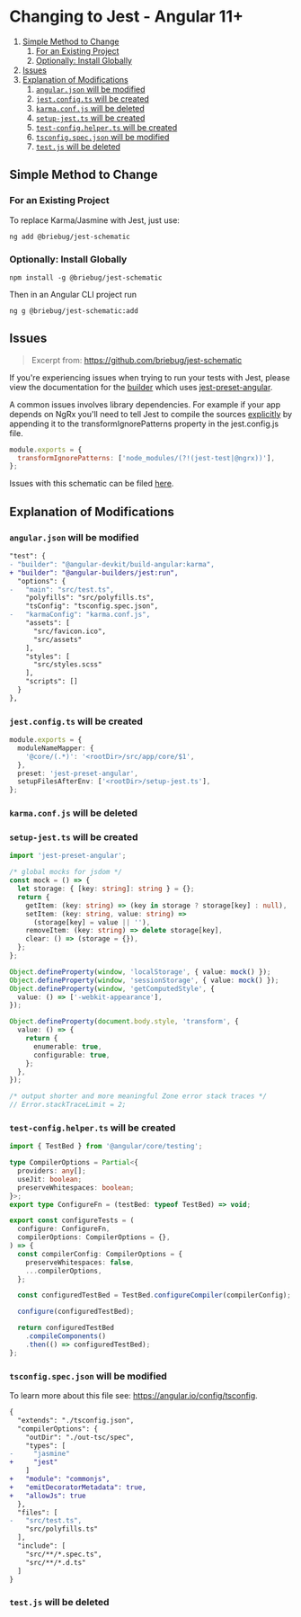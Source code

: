 # Changing to Jest - Angular 11+

<!-- @import "[TOC]" {cmd="toc" depthFrom=2 depthTo=6 orderedList=true} -->

<!-- code_chunk_output -->

1. [Simple Method to Change](#simple-method-to-change)
   1. [For an Existing Project](#for-an-existing-project)
   2. [Optionally: Install Globally](#optionally-install-globally)
2. [Issues](#issues)
3. [Explanation of Modifications](#explanation-of-modifications)
   1. [`angular.json` will be modified](#angularjson-will-be-modified)
   2. [`jest.config.ts` will be created](#jestconfigts-will-be-created)
   3. [`karma.conf.js` will be deleted](#karmaconfjs-will-be-deleted)
   4. [`setup-jest.ts` will be created](#setup-jestts-will-be-created)
   5. [`test-config.helper.ts` will be created](#test-confighelperts-will-be-created)
   6. [`tsconfig.spec.json` will be modified](#tsconfigspecjson-will-be-modified)
   7. [`test.js` will be deleted](#testjs-will-be-deleted)

<!-- /code_chunk_output -->

## Simple Method to Change

### For an Existing Project

To replace Karma/Jasmine with Jest, just use:

```shell
ng add @briebug/jest-schematic
```

### Optionally: Install Globally

```shell
npm install -g @briebug/jest-schematic
```

Then in an Angular CLI project run

```shell
ng g @briebug/jest-schematic:add
```

## Issues

> Excerpt from: https://github.com/briebug/jest-schematic

If you're experiencing issues when trying to run your tests with Jest, please view the documentation for the [builder](https://github.com/just-jeb/angular-builders/tree/master/packages/jest) which uses [jest-preset-angular](https://github.com/thymikee/jest-preset-angular#troubleshooting).

A common issues involves library dependencies. For example if your app depends on NgRx you'll need to tell Jest to compile the sources [explicitly](https://github.com/thymikee/jest-preset-angular#adjust-your-transformignorepatterns-whitelist) by appending it to the transformIgnorePatterns property in the jest.config.js file.

```js
module.exports = {
  transformIgnorePatterns: ['node_modules/(?!(jest-test|@ngrx))'],
};
```

Issues with this schematic can be filed [here](https://github.com/briebug/jest-schematic/issues/new/choose).

## Explanation of Modifications

### `angular.json` will be modified

```diff
"test": {
- "builder": "@angular-devkit/build-angular:karma",
+ "builder": "@angular-builders/jest:run",
  "options": {
-   "main": "src/test.ts",
    "polyfills": "src/polyfills.ts",
    "tsConfig": "tsconfig.spec.json",
-   "karmaConfig": "karma.conf.js",
    "assets": [
      "src/favicon.ico",
      "src/assets"
    ],
    "styles": [
      "src/styles.scss"
    ],
    "scripts": []
  }
},
```

### `jest.config.ts` will be created

```typescript
module.exports = {
  moduleNameMapper: {
    '@core/(.*)': '<rootDir>/src/app/core/$1',
  },
  preset: 'jest-preset-angular',
  setupFilesAfterEnv: ['<rootDir>/setup-jest.ts'],
};
```

### `karma.conf.js` will be deleted

### `setup-jest.ts` will be created

```typescript
import 'jest-preset-angular';

/* global mocks for jsdom */
const mock = () => {
  let storage: { [key: string]: string } = {};
  return {
    getItem: (key: string) => (key in storage ? storage[key] : null),
    setItem: (key: string, value: string) =>
      (storage[key] = value || ''),
    removeItem: (key: string) => delete storage[key],
    clear: () => (storage = {}),
  };
};

Object.defineProperty(window, 'localStorage', { value: mock() });
Object.defineProperty(window, 'sessionStorage', { value: mock() });
Object.defineProperty(window, 'getComputedStyle', {
  value: () => ['-webkit-appearance'],
});

Object.defineProperty(document.body.style, 'transform', {
  value: () => {
    return {
      enumerable: true,
      configurable: true,
    };
  },
});

/* output shorter and more meaningful Zone error stack traces */
// Error.stackTraceLimit = 2;
```

### `test-config.helper.ts` will be created

```typescript
import { TestBed } from '@angular/core/testing';

type CompilerOptions = Partial<{
  providers: any[];
  useJit: boolean;
  preserveWhitespaces: boolean;
}>;
export type ConfigureFn = (testBed: typeof TestBed) => void;

export const configureTests = (
  configure: ConfigureFn,
  compilerOptions: CompilerOptions = {},
) => {
  const compilerConfig: CompilerOptions = {
    preserveWhitespaces: false,
    ...compilerOptions,
  };

  const configuredTestBed = TestBed.configureCompiler(compilerConfig);

  configure(configuredTestBed);

  return configuredTestBed
    .compileComponents()
    .then(() => configuredTestBed);
};
```

### `tsconfig.spec.json` will be modified

To learn more about this file see: <https://angular.io/config/tsconfig>.

```diff
{
  "extends": "./tsconfig.json",
  "compilerOptions": {
    "outDir": "./out-tsc/spec",
    "types": [
-     "jasmine"
+     "jest"
    ]
+   "module": "commonjs",
+   "emitDecoratorMetadata": true,
+   "allowJs": true
  },
  "files": [
-   "src/test.ts",
    "src/polyfills.ts"
  ],
  "include": [
    "src/**/*.spec.ts",
    "src/**/*.d.ts"
  ]
}
```

### `test.js` will be deleted
